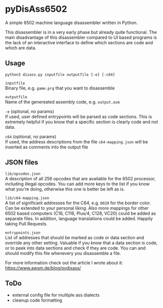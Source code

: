 # pyDisAss6502 

A simple 6502 machine language disassembler written in Python.

This disassembler is in a very early phase but already quite functional.
The main disadvantage of this disassembler compared to UI based programs is the lack of an interactive interface to define which sections are code and which are data.

## Usage

```
python3 disass.py inputfile outputfile [-e] [-c64]
```

`inputfile`  
Binary file, e.g. `game.prg` that you want to disassemble

`outputfile`  
Name of the genereated assembly code, e.g. `output.asm`

`-e` (optional, no params)  
If used, user defined entrypoints will be parsed as code sections. This is extremely helpful if you know that a specific section is clearly code and not data.

`c64` (optional, no params)  
If used, the address descriptions from the file `c64-mapping.json` will be inserted as comments into the output file


## JSON files

`lib/opcodes.json`  
A description of all 256 opcodes that are available for the 6502 processor, including illegal opcodes. You can add more keys to the list if you know what you're doing, otherwise this one is better be left as is.

`lib/c64-mapping.json`  
A list of significant addresses for the C64, e.g. `D020` for the border color. Can be extended to your personal liking. Also more mappings for other 6502 based computers (C16, C116, Plus/4, C128, VC20) could be added as separate files. In addition, language translations could be added. Happily taking Pull Requests.

`entrypoints.json`  
List of addresses that should be marked as code or data section and override any other setting. Valuable if you know that a data section is code, or to peek into data sections and check if they are code. You can and should modify this file whenevery you disassemble a file.



For more information check out the article I wrote about it: 
https://www.awsm.de/blog/pydisass/


## ToDo

* external config file for multiple ass dialects
* cleanup code formatting

